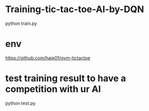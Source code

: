 # Training-tic-tac-toe-AI-by-DQN

python train.py


# env 


https://github.com/haje01/gym-tictactoe




# test training result to have a competition with ur AI

python test.py  
